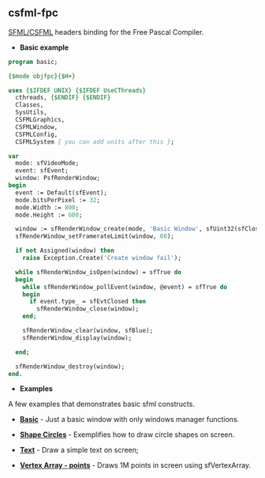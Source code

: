 ## csfml-fpc

[SFML/CSFML](http://www.sfml-dev.org/) headers binding for the Free Pascal Compiler.

* **Basic example**
```pascal
program basic;

{$mode objfpc}{$H+}

uses {$IFDEF UNIX} {$IFDEF UseCThreads}
  cthreads, {$ENDIF} {$ENDIF}
  Classes,
  SysUtils,
  CSFMLGraphics,
  CSFMLWindow,
  CSFMLConfig,
  CSFMLSystem { you can add units after this };

var
  mode: sfVideoMode;
  event: sfEvent;
  window: PsfRenderWindow;
begin
  event := Default(sfEvent);
  mode.bitsPerPixel := 32;
  mode.Width := 800;
  mode.Height := 600;

  window := sfRenderWindow_create(mode, 'Basic Window', sfUint32(sfClose), nil);
  sfRenderWindow_setFramerateLimit(window, 60);

  if not Assigned(window) then
    raise Exception.Create('Create window fail');

  while sfRenderWindow_isOpen(window) = sfTrue do
  begin
    while sfRenderWindow_pollEvent(window, @event) = sfTrue do
    begin
      if event.type_ = sfEvtClosed then
        sfRenderWindow_close(window);
    end;

    sfRenderWindow_clear(window, sfBlue);
    sfRenderWindow_display(window);

  end;

  sfRenderWindow_destroy(window);
end.
```

* **Examples**

A few examples that demonstrates basic sfml constructs.



* [**Basic**](demos/basic.pas) - Just a basic window with only windows manager functions.

* [**Shape Circles**](demos/shcircles.pas) - Exemplifies how to draw circle shapes on screen.
* [**Text**](demos/text.pas) - Draw a simple text on screen;
* [**Vertex Array - points**](demos/vertexarraypoint.pas) - Draws 1M points in screen using sfVertexArray.

